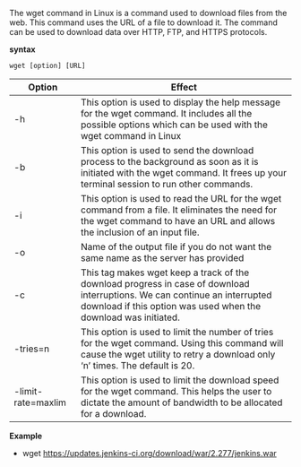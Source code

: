 The wget command in Linux is a command used to download files from the web. This command uses the URL of a file to download it. The command can be used to download data over HTTP, FTP, and HTTPS protocols.

**syntax**
```
wget [option] [URL]
```

Option	|Effect
--------|------
-h	|This option is used to display the help message for the wget command. It includes all the possible options which can be used with the wget command in Linux
-b	|This option is used to send the download process to the background as soon as it is initiated with the wget command. It frees up your terminal session to run other commands.
-i	|This option is used to read the URL for the wget command from a file. It eliminates the need for the wget command to have an URL and allows the inclusion of an input file. 
-o	|Name of the output file if you do not want the same name as the server has provided
-c	|This tag makes wget keep a track of the download progress in case of download interruptions. We can continue an interrupted download if this option was used when the download was initiated.
-tries=n	|This option is used to limit the number of tries for the wget command. Using this command will cause the wget utility to retry a download only ‘n’ times. The default is 20.
-limit-rate=maxlim	|This option is used to limit the download speed for the wget command. This helps the user to dictate the amount of bandwidth to be allocated for a download.

**Example**
- wget https://updates.jenkins-ci.org/download/war/2.277/jenkins.war
